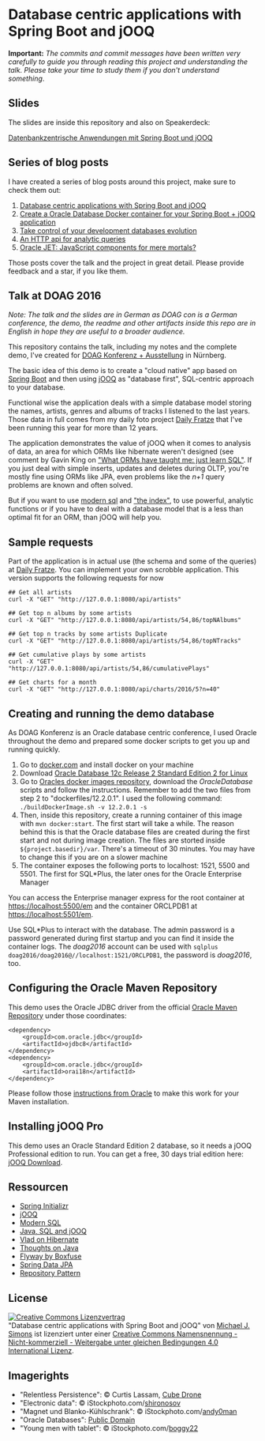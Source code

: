 # Database centric applications with Spring Boot and jOOQ

**Important:** _The commits and commit messages have been written very carefully to guide you through reading this project and understanding the talk. Please take your time to study them if you don't understand something_.

## Slides

The slides are inside this repository and also on Speakerdeck:

[Datenbankzentrische Anwendungen mit Spring Boot und jOOQ](https://speakerdeck.com/michaelsimons/datenbankzentrische-anwendungen-mit-spring-boot-und-jooq)

## Series of blog posts

I have created a series of blog posts around this project, make sure to check them out:

1. [Database centric applications with Spring Boot and jOOQ](http://info.michael-simons.eu/2016/10/28/database-centric-applications-with-spring-boot-and-jooq/)
2. [Create a Oracle Database Docker container for your Spring Boot + jOOQ application](http://info.michael-simons.eu/2016/10/30/create-a-oracle-database-docker-container-for-your-spring-boot-jooq-application/)
3. [Take control of your development databases evolution](http://info.michael-simons.eu/2016/10/31/take-control-of-your-development-databases-evolution/)
4. [An HTTP api for analytic queries](http://info.michael-simons.eu/2016/11/02/an-http-api-for-analytic-queries/)
5. [Oracle JET: JavaScript components for mere mortals?](http://info.michael-simons.eu/2016/11/14/oracle-jet-javascript-components-for-mere-mortals/)

Those posts cover the talk and the project in great detail. Please provide feedback and a star, if you like them.

## Talk at DOAG 2016

_Note: The talk and the slides are in German as DOAG con is a German conference, the demo, the readme and other artifacts inside this repo are in English in hope they are useful to a broader audience._

This repository contains the talk, including my notes and the complete demo, I've created for [DOAG Konferenz + Ausstellung](https://2016.doag.org/de/home/) in Nürnberg.

The basic idea of this demo is to create a "cloud native" app based on [Spring Boot](http://projects.spring.io/spring-boot) and then using [jOOQ](http://www.jooq.org) as "database first", SQL-centric approach to your database.

Functional wise the application deals with a simple database model storing the names, artists, genres and albums of tracks I listened to the last years. Those data in full comes from my daily foto project [Daily Fratze](https://dailyfratze.de) that I've been running this year for more than 12 years.

The application demonstrates the value of jOOQ when it comes to analysis of data, an area for which ORMs like hibernate weren't designed (see comment by Gavin King on ["What ORMs have taught me: just learn SQL"](https://www.reddit.com/r/programming/comments/2cnw8x/what_orms_have_taught_me_just_learn_sql/cjheyec). If you just deal with simple inserts, updates and deletes during OLTP, you're mostly fine using ORMs like JPA, even problems like the _n+1_ query problems are known and often solved.

But if you want to use [modern sql](https://modern-sql.com) and ["the index"](http://use-the-index-luke.com), to use powerful, analytic functions or if you have to deal with a database model that is a less than optimal fit for an ORM, than jOOQ will help you.

## Sample requests

Part of the application is in actual use (the schema and some of the queries) at [Daily Fratze](https://dailyfratze.de). You can implement your own scrobble application. This version supports the following requests for now

```
## Get all artists
curl -X "GET" "http://127.0.0.1:8080/api/artists"
```

```
## Get top n albums by some artists
curl -X "GET" "http://127.0.0.1:8080/api/artists/54,86/topNAlbums"
```

```
## Get top n tracks by some artists Duplicate
curl -X "GET" "http://127.0.0.1:8080/api/artists/54,86/topNTracks"
```

```
## Get cumulative plays by some artists
curl -X "GET" "http://127.0.0.1:8080/api/artists/54,86/cumulativePlays"
```

```
## Get charts for a month
curl -X "GET" "http://127.0.0.1:8080/api/charts/2016/5?n=40"
```

## Creating and running the demo database

As DOAG Konferenz is an Oracle database centric conference, I used Oracle throughout the demo and prepared some docker scripts to get you up and running quickly.

1. Go to [docker.com](http://www.docker.com/products/docker) and install docker on your machine
2. Download [Oracle Database 12c Release 2 Standard Edition 2 for Linux](http://www.oracle.com/technetwork/database/enterprise-edition/downloads/index.html)
3. Go to [Oracles docker images repository](https://github.com/oracle/docker-images/tree/master/OracleDatabase), download the _OracleDatabase_ scripts and follow the instructions. Remember to add the two files from step 2 to "dockerfiles/12.2.0.1". I used the following command: `./buildDockerImage.sh -v 12.2.0.1 -s`
4. Then, inside this repository, create a running container of this image with `mvn docker:start`. The first start will take a while. The reason behind this is that the Oracle database files are created during the first start and not during image creation. The files are storted inside `${project.basedir}/var`.  There's a timeout of 30 minutes. You may have to change this if you are on a slower machine
5. The container exposes the following ports to localhost: 1521, 5500 and 5501. The first for SQL*Plus, the later ones for the Oracle Enterprise Manager

You can access the Enterprise manager express for the root container at [https://localhost:5500/em](https://localhost:5500/em) and the container ORCLPDB1 at [https://localhost:5501/em](https://localhost:5501/em).

Use SQL*Plus to interact with the database. The admin password is a password generated during first startup and you can find it inside the container logs. The _doag2016_ account can be used with `sqlplus doag2016/doag2016@//localhost:1521/ORCLPDB1`, the password is _doag2016_, too.

## Configuring the Oracle Maven Repository

This demo uses the Oracle JDBC driver from the official [Oracle Maven Repository](http://www.oracle.com/webfolder/application/maven/index.html) under those coordinates:

```
<dependency>
	<groupId>com.oracle.jdbc</groupId>
	<artifactId>ojdbc8</artifactId>
</dependency>
<dependency>
	<groupId>com.oracle.jdbc</groupId>
	<artifactId>orai18n</artifactId>
</dependency>
```

Please follow those [instructions from Oracle](http://docs.oracle.com/middleware/1213/core/MAVEN/config_maven_repo.htm#MAVEN9010) to make this work for your Maven installation.

## Installing jOOQ Pro

This demo uses an Oracle Standard Edition 2 database, so it needs a jOOQ Professional edition to run. You can get a free, 30 days trial edition here: [jOOQ Download](http://www.jooq.org/download/).

## Ressourcen

* [Spring Initializr](http://start.spring.io)
* [jOOQ](http://www.jooq.org)
* [Modern SQL](https://modern-sql.com)
* [Java, SQL and jOOQ](https://blog.jooq.org)
* [Vlad on Hibernate](https://vladmihalcea.com/tutorials/hibernate/)
* [Thoughts on Java](http://www.thoughts-on-java.org/persistence/)
* [Flyway by Boxfuse](https://flywaydb.org)
* [Spring Data JPA](http://projects.spring.io/spring-data-jpa/)
* [Repository Pattern](http://martinfowler.com/eaaCatalog/repository.html)

## License

<a rel="license" href="http://creativecommons.org/licenses/by-nc-sa/4.0/"><img alt="Creative Commons Lizenzvertrag" style="border-width:0" src="https://i.creativecommons.org/l/by-nc-sa/4.0/88x31.png" /></a><br /><span xmlns:dct="http://purl.org/dc/terms/" property="dct:title">"Database centric applications with Spring Boot and jOOQ"</span> von <a xmlns:cc="http://creativecommons.org/ns#" href="https://github.com/michael-simons/DOAG2016" property="cc:attributionName" rel="cc:attributionURL">Michael J. Simons</a> ist lizenziert unter einer <a rel="license" href="http://creativecommons.org/licenses/by-nc-sa/4.0/">Creative Commons Namensnennung - Nicht-kommerziell - Weitergabe unter gleichen Bedingungen 4.0 International Lizenz</a>.

## Imagerights

* "Relentless Persistence": © Curtis Lassam, [Cube Drone](http://cube-drone.com/comics/c/relentless-persistence)
* "Electronic data": © iStockphoto.com/[shironosov](http://www.istockphoto.com/portfolio/shironosov)
* "Magnet und Blanko-Kühlschrank": © iStockphoto.com/[andy0man](http://www.istockphoto.com/de/portfolio/andy0man)
* "Oracle Databases": [Public Domain](https://commons.wikimedia.org/wiki/File:Oracle_Databases.jpg)
* "Young men with tablet": © iStockphoto.com/[boggy22](http://www.istockphoto.com/portfolio/boggy22)